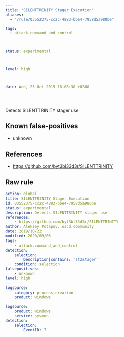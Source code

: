 ```yaml
---
title: "SILENTTRINITY Stager Execution"
aliases:
  - "/rule/03552375-cc2c-4883-bbe4-7958d5a980be"

tags:
  - attack.command_and_control



status: experimental



level: high



date: Wed, 23 Oct 2019 18:08:30 +0300


---
```


Detects SILENTTRINITY stager use

<!--more-->


## Known false-positives

* unknown



## References

* https://github.com/byt3bl33d3r/SILENTTRINITY


## Raw rule
```yaml
action: global
title: SILENTTRINITY Stager Execution
id: 03552375-cc2c-4883-bbe4-7958d5a980be
status: experimental
description: Detects SILENTTRINITY stager use
references:
    - https://github.com/byt3bl33d3r/SILENTTRINITY
author: Aleksey Potapov, oscd.community
date: 2019/10/22
modified: 2020/09/06
tags:
    - attack.command_and_control
detection:
    selection:
        Description|contains: 'st2stager'
    condition: selection
falsepositives:
    - unknown
level: high
---
logsource:
    category: process_creation
    product: windows
---
logsource:
    product: windows
    service: sysmon
detection:
    selection:
        EventID: 7

```
